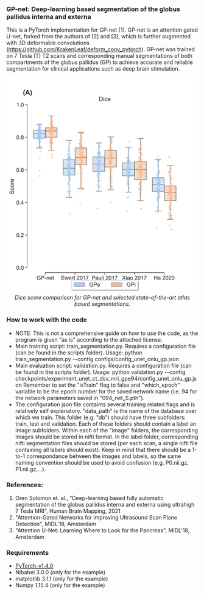 ### GP-net: Deep-learning based segmentation of the globus pallidus interna and externa
This is a PyTorch implementation for GP-net [1]. GP-net is an attention gated U-net, forked from the authors of [2] and [3], which is further augmented with 3D deformable convolutions (https://github.com/KrakenLeaf/deform_conv_pytorch). GP-net was trained on 7 Tesla (T) T2 scans and corresponding manual segmentations of both compartments of the globus pallidus (GP) to achieve accurate and reliable segmentation for clinical applications such as deep brain stimulation. 

<p align="center">
    <img src="dice.png" width="640"> <br />
    <em> Dice score comparison for GP-net and selected state-of-the-art atlas based segmentations.</em>
</p>


### How to work with the code
* NOTE: This is not a comprehensive guide on how to use the code, as the program is given "as is" according to the attached license.
* Main training script: train_segmentation.py. Requires a configuration file (can be found in the scripts folder).
Usage: python train_segmentation.py --config configs/config_unet_onlu_gp.json
* Main evaluation script: validation.py. Requires a configuration file (can be found in the scripts folder).
Usage: python validation.py --config checkpoints/experiment_unet_ct_dsv_mri_gpe94/config_unet_onlu_gp.json
Remember to set the "isTrain" flag to false and "which_epoch" variable to be the epoch number for the saved network name (i.e. 94 for the network parameters saved in "094_net_S.pth").
* The configuration json file containts several training related flags and is relatively self explenatory. "data_path" is the name of the database over which we train. This folder (e.g. "db") should have three subfolders: train, test and validation. Each of these folders should contain a label an image subfolders. Within each of the "image" folders, the corresponding images should be stored in nifti format. In the label folder, corresponding nifti segmentation files should be stored (per each scan, a single nifti file containing all labels should exist). Keep in mind that there should be a 1-to-1 correspondance between the images and labels, so the same naming convention should be used to avoid confusion (e.g. P0.nii.gz, P1.nii.gz,...).

### References:
1) Oren Solomon et. al., "Deep-learning based fully automatic segmentation of the globus pallidus interna and externa using ultrahigh 7 Tesla MRI", Human Brain Mapping, 2021  <br />
2) "Attention-Gated Networks for Improving Ultrasound Scan Plane Detection", MIDL'18, Amsterdam <br />
3) "Attention U-Net: Learning Where to Look for the Pancreas", MIDL'18, Amsterdam <br />


### Requirements
* [PyTorch-v1.4.0](http://pytorch.org/docs/1.4.0/)
* Nibabel 3.0.0 (only for the example)
* matplotlib 3.1.1 (only for the example)
* Numpy 1.15.4 (only for the example)


